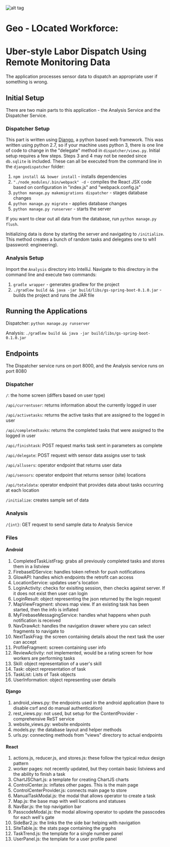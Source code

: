 ![alt tag](https://github.com/CS279-2017/Automatic-Service-Dispatcher/blob/daily/sam_hurd/OilAndGas-PossibleLogov3.png)
# Geo - LOcated Workforce:
# Uber-style Labor Dispatch Using Remote Monitoring Data

The application processes sensor data to dispatch an appropriate user if something is wrong.

## Initial Setup

There are two main parts to this application - the Analysis Service and the Dispatcher Service.

### Dispatcher Setup

This part is written using [Django](https://www.djangoproject.com/), a python based web framework. This was written using python 2.7, so if your machine uses python 3, there is one line of code to change in the "delegate" method in `dispatcher/views.py`. Initial setup requires a few steps. Steps 3 and 4 may not be needed since `db.sqlite` is included. These can all be executed from the command line in the `djangodispatcher` folder:

1. `npm install && bower install` - installs dependencies
2. `"./node_modules/.bin/webpack" -d` - compiles the React JSX code based on configuration in "index.js" and "webpack.config.js"
3. `python manage.py makemigrations dispatcher` - stages database changes
4. `python manage.py migrate` - applies database changes
5. `python manage.py runserver` - starts the server

If you want to clear out all data from the database, run 
`python manage.py flush`.

Initializing data is done by starting the server and navigating to `/initialize`. This method creates a bunch of random tasks and delegates one to wh1 (password: engineering).

### Analysis Setup

Import the `Analysis` directory into IntelliJ. Navigate to this directory in the command line and execute two commands:

1. `gradle wrapper` - generates gradlew for the project
2. `./gradlew build && java -jar build/libs/gs-spring-boot-0.1.0.jar` - builds the project and runs the JAR file

## Running the Applications

Dispatcher: `python manage.py runserver`

Analysis: `./gradlew build && java -jar build/libs/gs-spring-boot-0.1.0.jar`

## Endpoints

The Dispatcher service runs on port 8000, and the Analysis service runs on port 8080

### Dispatcher

`/`: the home screen (differs based on user type)

`/api/currentuser`: returns information about the currently logged in user

`/api/activetasks`: returns the active tasks that are assigned to the logged in user

`/api/completedtasks`: returns the completed tasks that were assigned to the logged in user

`/api/finishtask`: POST request marks task sent in parameters as complete

`/api/delegate`: POST request with sensor data assigns user to task


`/api/allusers`: operator endpoint that returns user data

`/api/sensors`: operator endpoint that returns sensor (site) locations

`/api/totaldata`: operator endpoint that provides data about tasks occurring at each location


`/initialize`: creates sample set of data

### Analysis

`/{int}`: GET request to send sample data to Analysis Service

### Files

#### Android

1. CompletedTaskListFrag: grabs all previously completed tasks and stores them in a listview
2. FirebaseIDService: handles token refresh for push notifications
3. GlowAPI: handles which endpoints the retrofit can access
4. LocationService: updates user's location
5. LoginActivity: checks for exisiting session, then checks against server. If it does not exist then user can login
6. LoginResult: object representing the json returned by the login request
7. MapViewFragment: shows map view. If an existing task has been started, then the info is inflated
8. MyFirebaseMessagingService: handles what happens when push notification is received
9. NavDrawAct: handles the navigation drawer where you can select fragments to navigate to
10. NextTaskFrag: the screen containing details about the next task the user can accept
11. ProfileFragment: screen containing user info
12. ReviewActivity: not implemented, would be a rating screen for how workers are performing tasks
13. Skill: object representation of a user's skill
14. Task: object representation of task
15. TaskList: Lists of Task objects
16. UserInformation: object representing user details

#### Django

1. android_views.py: the endpoints used in the android application (have to disable csrf and do manual authentication)
2. rest_views.py: not used, but setup for the ContentProvider - comprehensive ReST service
3. website_views.py: website endpoints
4. models.py: the database layout and helper methods
5. urls.py: connecting methods from "views" directory to actual endpoints

#### React

1. actions.js, reducer.js, and stores.js: these follow the typical redux design pattern
2. worker pages: not recently updated, but they contain basic listviews and the ability to finish a task
3. ChartJSChart.js: a template for creating ChartJS charts
4. ControlCenter.js: inflates other pages. This is the main page
5. ControlCenterProvider.js: connects main page to store
6. ManualTaskModal.js: the modal that allows operator to create a task
7. Map.js: the base map with well locations and statuses
8. NavBar.js: the top navigation bar
9. PasscodeModal.js: the modal allowing operator to update the passcodes for each well's gate
10. SideBar2.js: the links the the side bar helping with navigation
11. SiteTable.js: the stats page containing the graphs
12. TaskTrend.js: the template for a single number panel
13. UserPanel.js: the template for a user profile panel

